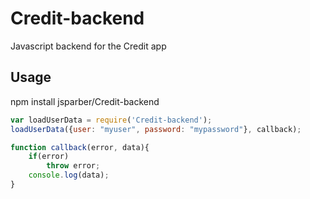 # Credit-backend
Javascript backend for the Credit app

## Usage
npm install jsparber/Credit-backend
```js
var loadUserData = require('Credit-backend');
loadUserData({user: "myuser", password: "mypassword"}, callback);

function callback(error, data){
	if(error)
		throw error;
	console.log(data);
}
```
